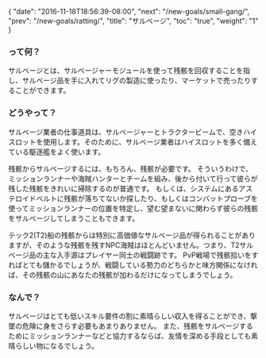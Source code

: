 {
  "date": "2016-11-18T18:56:39-08:00",
  "next": "/new-goals/small-gang/",
  "prev": "/new-goals/ratting/",
  "title": "サルベージ",
  "toc": "true",
  "weight": "1"
}

### って何？

サルベージとは、サルベージャーモジュールを使って残骸を回収することを指し、サルベージ品を手に入れてリグの製造に使ったり、マーケットで売ったりすることができます。

### どうやって？

サルベージ業者の仕事道具は、サルベージャーとトラクタービームで、空きハイスロットを使用します。そのために、サルベージ業者はハイスロットを多く備えている駆逐艦をよく使います。

残骸からサルベージするには、もちろん、残骸が必要です。 そういうわけで、ミッションランナーや海賊ハンターとチームを組み、後から付いて行って彼らが残した残骸をきれいに掃除するのが普通です。 もしくは、システムにあるアステロイドベルトに残骸が落ちてないか探したり、もしくはコンバットプローブを使ってミッションランナーの位置を特定し、望む望まないに関わらず彼らの残骸をサルベージしてしまうこともできます。

テック2(T2)船の残骸からは特別に高価値なサルベージ品が得られることがありますが、そのような残骸を残すNPC海賊はほとんどいません。つまり、T2サルベージ品の主な入手源はプレイヤー同士の戦闘跡です。 PvP戦場で残骸拾いをすればとても儲かるでしょうが、戦闘している勢力のどちらかと味方関係になければ、その残骸の山にあなたの残骸が加わるだけになってしまうでしょう。

### なんで？

サルベージはとても低いスキル要件の割に素晴らしい収入を得ることができ、撃墜の危険に身をさらす必要もあまりありません。 また、残骸をサルベージするためにミッションランナーなどと協力するならば、友情を深める手段としても素晴らしい物になるでしょう。